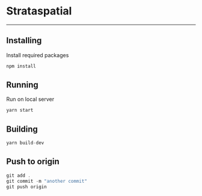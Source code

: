 # Strataspatial

- - -

## Installing

Install required packages

```javascript
npm install
```

## Running

Run on local server

``` javascript
yarn start
```

## Building

``` javascript
yarn build-dev
```

## Push to origin

``` javascript
git add .
git commit -m "another commit"
git push origin
```
